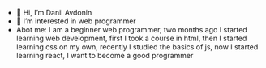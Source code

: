 - 👋 Hi, I’m Danil Avdonin
- 👀 I’m interested in web programmer
- Abot me: I am a beginner web programmer, two months ago I started learning web development, first I took a course in html, then I started learning css on my own, recently I studied the basics of js, now I started learning react, I want to become a good programmer

